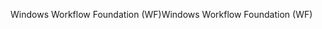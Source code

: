<span data-ttu-id="7d825-101">Windows Workflow Foundation (WF)</span><span class="sxs-lookup"><span data-stu-id="7d825-101">Windows Workflow Foundation (WF)</span></span>